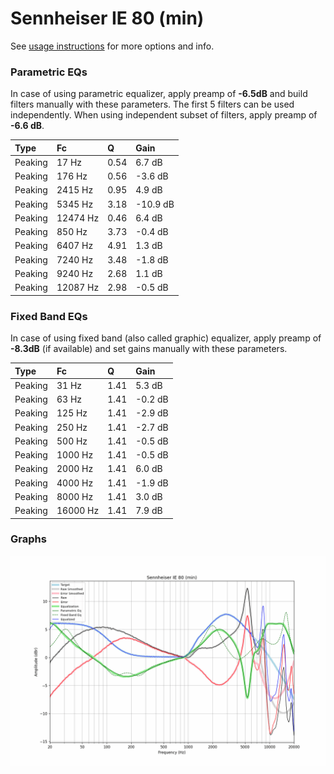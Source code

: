 # Sennheiser IE 80 (min)
See [usage instructions](https://github.com/jaakkopasanen/AutoEq#usage) for more options and info.

### Parametric EQs
In case of using parametric equalizer, apply preamp of **-6.5dB** and build filters manually
with these parameters. The first 5 filters can be used independently.
When using independent subset of filters, apply preamp of **-6.6 dB**.

| Type    | Fc       |    Q | Gain     |
|:--------|:---------|:-----|:---------|
| Peaking | 17 Hz    | 0.54 | 6.7 dB   |
| Peaking | 176 Hz   | 0.56 | -3.6 dB  |
| Peaking | 2415 Hz  | 0.95 | 4.9 dB   |
| Peaking | 5345 Hz  | 3.18 | -10.9 dB |
| Peaking | 12474 Hz | 0.46 | 6.4 dB   |
| Peaking | 850 Hz   | 3.73 | -0.4 dB  |
| Peaking | 6407 Hz  | 4.91 | 1.3 dB   |
| Peaking | 7240 Hz  | 3.48 | -1.8 dB  |
| Peaking | 9240 Hz  | 2.68 | 1.1 dB   |
| Peaking | 12087 Hz | 2.98 | -0.5 dB  |

### Fixed Band EQs
In case of using fixed band (also called graphic) equalizer, apply preamp of **-8.3dB**
(if available) and set gains manually with these parameters.

| Type    | Fc       |    Q | Gain    |
|:--------|:---------|:-----|:--------|
| Peaking | 31 Hz    | 1.41 | 5.3 dB  |
| Peaking | 63 Hz    | 1.41 | -0.2 dB |
| Peaking | 125 Hz   | 1.41 | -2.9 dB |
| Peaking | 250 Hz   | 1.41 | -2.7 dB |
| Peaking | 500 Hz   | 1.41 | -0.5 dB |
| Peaking | 1000 Hz  | 1.41 | -0.5 dB |
| Peaking | 2000 Hz  | 1.41 | 6.0 dB  |
| Peaking | 4000 Hz  | 1.41 | -1.9 dB |
| Peaking | 8000 Hz  | 1.41 | 3.0 dB  |
| Peaking | 16000 Hz | 1.41 | 7.9 dB  |

### Graphs
![](./Sennheiser%20IE%2080%20(min).png)